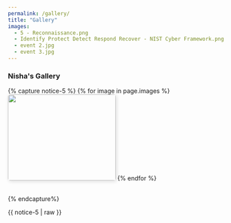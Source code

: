 ```yaml
---
permalink: /gallery/
title: "Gallery"
images:
  - 5 - Reconnaissance.png
  - Identify Protect Detect Respond Recover - NIST Cyber Framework.png
  - event 2.jpg
  - event 3.jpg
---
```


<style>
.gallery{
    display: flex;
    flex-direction: row;
    width: 100%;
}
.image-timeline:nth-child(n){
  margin: 0px 0px 20px 0px;
  border-radius: 5px;
  box-shadow: 2px 2px 8px #dadada;
  width: 250px;
  height: 200px;
}
</style>

 <h3 class="image-a">Nisha's Gallery</h3>
{% capture notice-5 %}
{% for image in page.images %}
    <img class="image-timeline" src="/assets/images/{{ images }}" />
{% endfor %}

{% endcapture%}
<div class="gallery">{{ notice-5 | raw }}</div>

